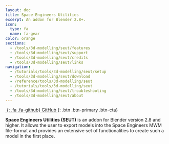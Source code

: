 ```yaml
---
layout: doc
title: Space Engineers Utilities
excerpt: An addon for Blender 2.8+.
icon:
  type: fa
  name: fa-gear
color: orange
sections:
  - /tools/3d-modelling/seut/features
  - /tools/3d-modelling/seut/support
  - /tools/3d-modelling/seut/credits
  - /tools/3d-modelling/seut/links
navigation:
  - /tutorials/tools/3d-modelling/seut/setup
  - /tools/3d-modelling/seut/download
  - /reference/tools/3d-modelling/seut
  - /tutorials/tools/3d-modelling/seut
  - /tools/3d-modelling/seut/troubleshooting
  - /tools/3d-modelling/seut/about
---
```


[*&nbsp;*{: .fa .fa-github}           GitHub  ](#){: .btn .btn-primary .btn-cta}

**Space Engineers Utilities (SEUT)** is an addon for Blender version 2.8 and higher. It allows the user to export models into the Space Engineers MWM file-format and provides an extensive set of functionalities to create such a model in the first place.